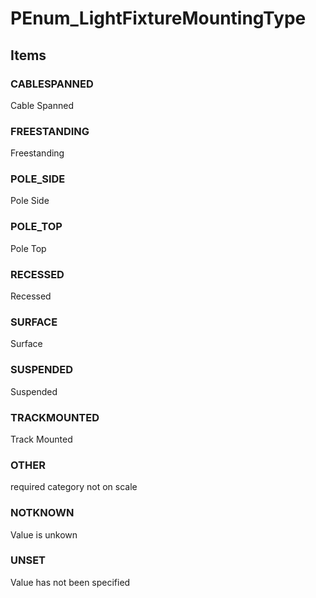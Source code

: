 # PEnum_LightFixtureMountingType


<!-- end of short definition -->
## Items

### CABLESPANNED
Cable Spanned

### FREESTANDING
Freestanding

### POLE_SIDE
Pole Side

### POLE_TOP
Pole Top

### RECESSED
Recessed

### SURFACE
Surface

### SUSPENDED
Suspended

### TRACKMOUNTED
Track Mounted

### OTHER
required category not on scale

### NOTKNOWN
Value is unkown

### UNSET
Value has not been specified
